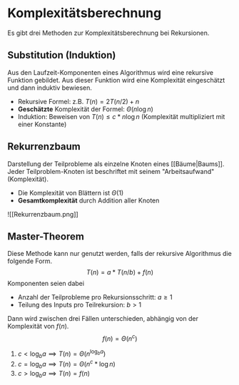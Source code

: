 # Komplexitätsberechnung
Es gibt drei Methoden zur Komplexitätsberechnung bei Rekursionen.

## Substitution (Induktion)
Aus den Laufzeit-Komponenten eines Algorithmus wird eine rekursive Funktion gebildet. Aus dieser Funktion wird eine Komplexität eingeschätzt und dann induktiv bewiesen.

- Rekursive Formel: z.B. $T(n) = 2T(n/2) + n$
- **Geschätzte** Komplexität der Formel: $\Theta(n \log{n})$
- Induktion: Beweisen von $T(n) \leq c * n \log{n}$ (Komplexität multipliziert mit einer Konstante)

## Rekurrenzbaum
Darstellung der Teilprobleme als einzelne Knoten eines [[Bäume|Baums]]. Jeder Teilproblem-Knoten ist beschriftet mit seinem "Arbeitsaufwand" (Komplexität).

- Die Komplexität von Blättern ist $\Theta(1)$
- **Gesamtkomplexität** durch Addition aller Knoten

![[Rekurrenzbaum.png]]

## Master-Theorem
Diese Methode kann nur genutzt werden, falls der rekursive Algorithmus die folgende Form.
$$T(n) = a * T(n/b) + f(n)$$
Komponenten seien dabei
- Anzahl der Teilprobleme pro Rekursionsschritt: $a \geq 1$
- Teilung des Inputs pro Teilrekursion: $b > 1$

Dann wird zwischen drei Fällen unterschieden, abhängig von der Komplexität von $f(n)$.
$$f(n) = \Theta(n^c)$$
1. $c < \log_b a \implies T(n) = \Theta(n^{\log_b a})$
2. $c = \log_b a \implies T(n) = \Theta(n^c * \log{n})$
3. $c > \log_b a \implies T(n) = f(n)$

